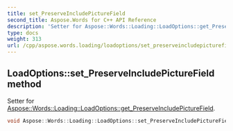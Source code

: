 ```yaml
---
title: set_PreserveIncludePictureField
second_title: Aspose.Words for C++ API Reference
description: 'Setter for Aspose::Words::Loading::LoadOptions::get_PreserveIncludePictureField.'
type: docs
weight: 313
url: /cpp/aspose.words.loading/loadoptions/set_preserveincludepicturefield/
---
```

## LoadOptions::set_PreserveIncludePictureField method


Setter for [Aspose::Words::Loading::LoadOptions::get_PreserveIncludePictureField](../get_preserveincludepicturefield/).

```cpp
void Aspose::Words::Loading::LoadOptions::set_PreserveIncludePictureField(bool value)
```

